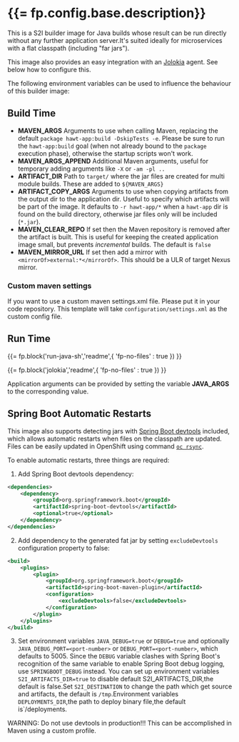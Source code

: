 # {{= fp.config.base.description}}

This is a S2I builder image for Java builds whose result can be run directly without any further application server.It's suited ideally for microservices with a flat classpath (including "far jars").

This image also provides an easy integration with an [Jolokia](https://github.com/rhuss/jolokia)  agent. See below how to configure this.

The following environment variables can be used to influence the behaviour of this builder image:

## Build Time

* **MAVEN_ARGS** Arguments to use when calling Maven, replacing the default `package hawt-app:build -DskipTests -e`. Please be sure to run the `hawt-app:build` goal (when not already bound to the `package` execution phase), otherwise the startup scripts won't work.
* **MAVEN_ARGS_APPEND** Additional Maven arguments, useful for temporary adding arguments like `-X` or `-am -pl ..`
* **ARTIFACT_DIR** Path to `target/` where the jar files are created for multi module builds. These are added to `${MAVEN_ARGS}`
* **ARTIFACT_COPY_ARGS** Arguments to use when copying artifacts from the output dir to the application dir. Useful to specify which artifacts will be part of the image. It defaults to `-r hawt-app/*` when a `hawt-app` dir is found on the build directory, otherwise jar files only will be included (`*.jar`).
* **MAVEN_CLEAR_REPO** If set then the Maven repository is removed after the artifact is built. This is useful for keeping
  the created application image small, but prevents *incremental* builds. The default is `false`
* **MAVEN_MIRROR_URL** If set then add a mirror with `<mirrorOf>external:*</mirrorOf>`. This should be a ULR of target Nexus mirror.

### Custom maven settings

If you want to use a custom maven settings.xml file. Please put it in your code repository. This template will take `configuration/settings.xml` as the custom config file.

## Run Time

{{= fp.block('run-java-sh','readme',{ 'fp-no-files' : true }) }}

{{= fp.block('jolokia','readme',{ 'fp-no-files' : true }) }}

Application arguments can be provided by setting the variable **JAVA_ARGS** to the corresponding value.

## Spring Boot Automatic Restarts 

This image also supports detecting jars with [Spring Boot devtools](https://docs.spring.io/spring-boot/docs/current/reference/htmlsingle/#using-boot-devtools) included, which allows automatic restarts when files on the classpath are updated. Files can be easily updated in OpenShift using command [`oc rsync`](https://docs.openshift.org/latest/dev_guide/copy_files_to_container.html). 

To enable automatic restarts, three things are required: 

1. Add Spring Boot devtools dependency:

```xml
<dependencies>
    <dependency>
        <groupId>org.springframework.boot</groupId>
        <artifactId>spring-boot-devtools</artifactId>
        <optional>true</optional>
    </dependency>
</dependencies>
```

2. Add dependency to the generated fat jar by setting `excludeDevtools` configuration property to false:

```xml
<build>
    <plugins>
        <plugin>
            <groupId>org.springframework.boot</groupId>
            <artifactId>spring-boot-maven-plugin</artifactId>
            <configuration>
                <excludeDevtools>false</excludeDevtools>
            </configuration>
        </plugin>
    </plugins>
</build>
```

3. Set environment variables `JAVA_DEBUG=true` or `DEBUG=true` and optionally `JAVA_DEBUG_PORT=<port-number>` or `DEBUG_PORT=<port-number>`, which defaults to 5005. Since the `DEBUG` variable clashes with Spring Boot's recognition of the same variable to enable Spring Boot debug logging, use `SPRINGBOOT_DEBUG` instead.  You can set up environment variables `S2I_ARTIFACTS_DIR=true` to disable default S2I_ARTIFACTS_DIR,the default is false.Set `S2I_DESTINATION` to change the path which get source and artifacts, the default is `/tmp`.Environment variables `DEPLOYMENTS_DIR`,the path to deploy binary file,the default is`/deployments.

WARNING: Do not use devtools in production!!! This can be accomplished in Maven using a custom profile. 

